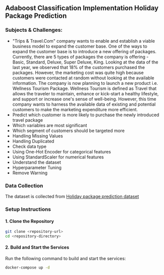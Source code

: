 ## Adaboost Classification Implementation Holiday Package Prediction


### Subjects & Challenges:
- "Trips & Travel.Com" company wants to enable and establish a viable business model to expand the customer base. One of the ways to expand the customer base is to introduce a new offering of packages. Currently, there are 5 types of packages the company is offering - Basic, Standard, Deluxe, Super Deluxe, King. Looking at the data of the last year, we observed that 18% of the customers purchased the packages. However, the marketing cost was quite high because customers were contacted at random without looking at the available information. The company is now planning to launch a new product i.e. Wellness Tourism Package. Wellness Tourism is defined as Travel that allows the traveler to maintain, enhance or kick-start a healthy lifestyle, and support or increase one's sense of well-being. However, this time company wants to harness the available data of existing and potential customers to make the marketing expenditure more efficient.
- Predict which customer is more likely to purchase the newly introduced travel package
- Which variables are most significant
- Which segment of customers should be targeted more
- Handling Missing Values
- Handling Duplicated
- Check data type
- Using One-Hot Encoder for categorical features
- Using StandardScaler for numerical features
- Understand the dataset
- Hyperparameter Tuning
- Remove Warning

### Data Collection
The dataset is collected from [Holiday package prediction dataset](https://www.kaggle.com/datasets/susant4learning/holiday-package-purchase-prediction)

### Setup Instructions

#### 1. Clone the Repository

```bash
git clone <repository-url>
cd <repository-directory>
```

#### 2. Build and Start the Services

Run the following command to build and start the services:

```bash
docker-compose up -d
```
